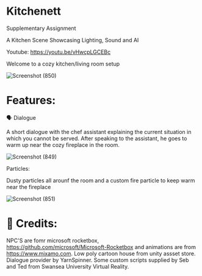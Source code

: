 # Kitchenett
 Supplementary Assignment

A Kitchen Scene Showcasing Lighting, Sound and AI

Youtube: https://youtu.be/vHwcpLGCEBc

Welcome to a cozy kitchen/living room setup

![Screenshot (850)](https://github.com/2227500/Kitchenett/assets/115985919/be8d25ca-7189-4c3a-8447-02b46f3c168a)

# Features:

🗣️ Dialogue

A short dialogue with the chef assistant explaining the current situation in which you cannot be served.
After speaking to the assistant, he goes to warm up near the cozy fireplace in the room.

![Screenshot (849)](https://github.com/2227500/Kitchenett/assets/115985919/62ea7afa-2767-4988-93d4-daf120fcb71a)

Particles:

Dusty particles all arounf the room and a custom fire particle to keep warm near the fireplace

![Screenshot (851)](https://github.com/2227500/Kitchenett/assets/115985919/ce322d31-ae6c-49da-afb2-adb04f610292)

# 🎤 Credits:

NPC'S are fomr microsoft rocketbox, https://github.com/microsoft/Microsoft-Rocketbox and animations are from https://www.mixamo.com. Low poly cartoon house from unity assset store. Dialogue provider by YarnSpinner. Some custom scripts supplied by Seb and Ted from Swansea University Virtual Reality.
